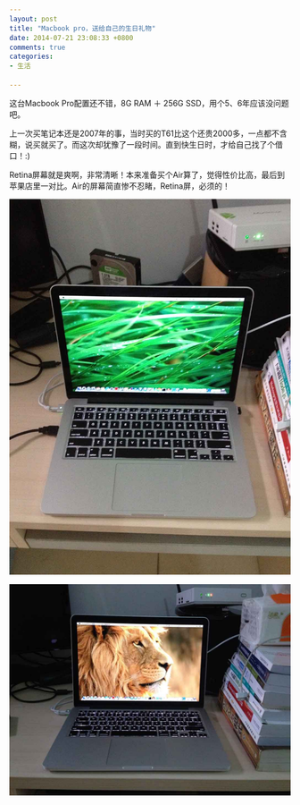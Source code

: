```yaml
---
layout: post
title: "Macbook pro，送给自己的生日礼物"
date: 2014-07-21 23:08:33 +0800
comments: true
categories: 
- 生活

---
```


这台Macbook Pro配置还不错，8G RAM ＋ 256G SSD，用个5、6年应该没问题吧。

<!--more-->

上一次买笔记本还是2007年的事，当时买的T61比这个还贵2000多，一点都不含糊，说买就买了。而这次却犹豫了一段时间。直到快生日时，才给自己找了个借口！:)

Retina屏幕就是爽啊，非常清晰！本来准备买个Air算了，觉得性价比高，最后到苹果店里一对比。Air的屏幕简直惨不忍睹，Retina屏，必须的！

![image](/myresource/images/IMG_blog_20140721_1.jpg)

![image](/myresource/images/IMG_blog_20140721_2.jpg)
